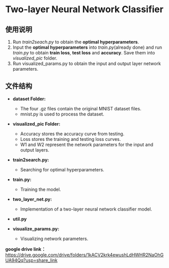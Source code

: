 # Two-layer Neural Network Classifier
<!--计算机视觉lab1-->

## 使用说明
1. Run _train2seach.py_ to obtain the **optimal hyperparameters**.
2. Input the **optimal hyperparameters** into _train.py_(already done) and run _train.py_ to obtain **train loss**, **test loss** and **accuracy**. Save them into _visualized_pic_ folder.
3. Run visualized_params.py to obtain the input and output layer network parameters.

## 文件结构
<!--
- dataset 数据及相关
    - 四个.gz文件为mnist数据集原文件
    - mnist.py用于处理数据集数据
- visualized_pic 用于存放可视化结果
    - Accuracy为测试的accuracy曲线
    - Loss为训练和测试的loss曲线
    - W1、W2为输入输出层的网络参数
- train2serach.py 找最优超参数
- train.py 训练
- two_layer_net.py 两层神经网络分类器模型
- util.py 辅助文件
- visualzie_params.py 可视化网络参数
-->
- **dataset Folder:**
    - The four .gz files contain the original MNIST dataset files.
    - mnist.py is used to process the dataset.

- **visualized_pic Folder:**
    - Accuracy stores the accuracy curve from testing.
    - Loss stores the training and testing loss curves.
    - W1 and W2 represent the network parameters for the input and output layers.

- **train2search.py:**
    - Searching for optimal hyperparameters.

- **train.py:**
    - Training the model.

- **two_layer_net.py:**
    - Implementation of a two-layer neural network classifier model.

- **util.py**

- **visualize_params.py:**
    - Visualizing network parameters.

**google drive link：**
https://drive.google.com/drive/folders/1kACV2krk4ewushLdHWHR2NaOhGUA94Qq?usp=share_link

